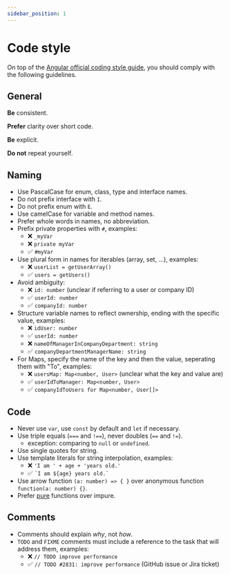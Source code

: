 ```yaml
---
sidebar_position: 1
---
```


# Code style

On top of the [Angular official coding style guide](https://angular.dev/style-guide), you should comply with the following guidelines.

## General

**Be** consistent.

**Prefer** clarity over short code.

**Be** explicit.

**Do not** repeat yourself.

## Naming

- Use PascalCase for enum, class, type and interface names.
- Do not prefix interface with `I`.
- Do not prefix enum with `E`.
- Use camelCase for variable and method names.
- Prefer whole words in names, no abbreviation.
- Prefix private properties with `#`, examples:
    - ❌ `_myVar`
    - ❌ `private myVar`
    - ✅ `#myVar`
- Use plural form in names for iterables (array, set, ...), examples:
    - ❌ `userList = getUserArray()`
    - ✅ `users = getUsers()`
- Avoid ambiguity:
    - ❌ `id: number` (unclear if referring to a user or company ID)
    - ✅ `userId: number`
    - ✅ `companyId: number`
- Structure variable names to reflect ownership, ending with the specific value, examples:
    - ❌ `idUser: number`
    - ✅ `userId: number`
    - ❌ `nameOfManagerInCompanyDepartment: string`
    - ✅ `companyDepartmentManagerName: string`
- For Maps, specify the name of the key and then the value, seperating them with "To", examples:
    - ❌ `usersMap: Map<number, User>` (unclear what the key and value are)
    - ✅ `userIdToManager: Map<number, User>`
    - ✅ `companyIdToUsers for Map<number, User[]>`

## Code

- Never use `var`, use `const` by default and `let` if necessary.
- Use triple equals (`===` and `!==`), never doubles (`==` and `!=`).
    - exception: comparing to `null` or `undefined`.
- Use single quotes for string.
- Use template literals for string interpolation, examples:
    - ❌ `'I am ' + age + 'years old.'` 
    - ✅ `` `I am ${age} years old.` `` 
- Use arrow function `(a: number) => { }` over anonymous function `function(a: number) {}`.
- Prefer [pure](https://en.wikipedia.org/wiki/Pure_function) functions over impure.

## Comments

- Comments should explain _why_, not _how_.
- `TODO` and `FIXME` comments must include a reference to the task that will address them, examples:
    - ❌ `// TODO improve performance`
    - ✅ `// TODO #2831: improve performance` (GitHub issue or Jira ticket)

